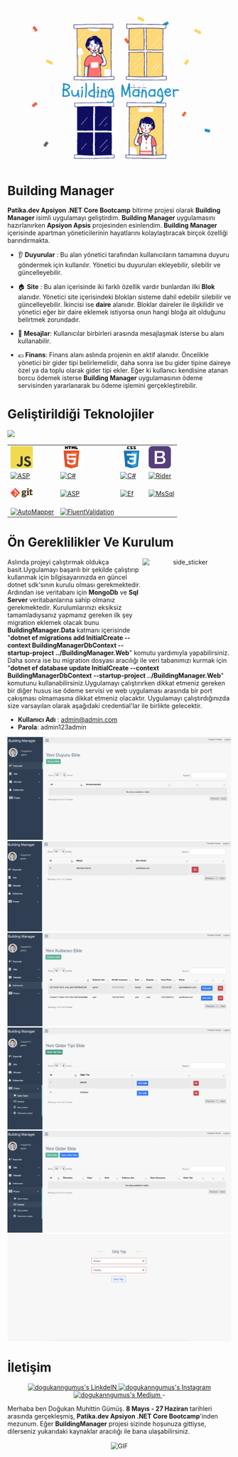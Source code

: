 ![](https://raw.githubusercontent.com/dogukanngumus/BuildingManager/main/Images/Building%20Manager.gif)

<h1>Building Manager</h1>

**Patika.dev Apsiyon .NET Core Bootcamp** bitirme projesi olarak **Building Manager** isimli uygulamayı geliştirdim. **Building Manager** uygulamasını hazırlanırken **Apsiyon Apsis** projesinden esinlendim. **Building Manager** içerisinde apartman yöneticilerinin hayatlarını kolaylaştıracak birçok özelliği barındırmakta.

* :ear: **Duyurular** : Bu alan yönetici tarafından kullanıcıların tamamına duyuru göndermek için kullanılır. Yönetici bu duyuruları ekleyebilir, silebilir ve güncelleyebilir.

* :house: **Site** : Bu alan içerisinde iki farklı özellik vardır bunlardan ilki **Blok** alanıdır. Yönetici site içerisindeki blokları sisteme dahil edebilir silebilir ve güncelleyebilir. İkincisi ise **daire** alanıdır. Bloklar daireler ile ilişkilidir ve yönetici eğer bir daire eklemek istiyorsa onun hangi bloğa ait olduğunu belirtmek zorundadır.

* :love_letter: **Mesajlar**: Kullanıcılar birbirleri arasında mesajlaşmak isterse bu alanı kullanabilir.

* :euro: **Finans**: Finans alanı aslında projenin en aktif alanıdır. Öncelikle yönetici bir gider tipi belirlemelidir, daha sonra ise bu gider tipine daireye özel ya da toplu olarak gider tipi ekler. Eğer ki kullanıcı kendisine atanan borcu ödemek isterse **Building Manager** uygulamasının ödeme servisinden yararlanarak bu ödeme işlemini gerçekleştirebilir. 

 <h1 id="built-with">Geliştirildiği Teknolojiler</h1>

<img src="https://media.giphy.com/media/836HiJc7pgzy8iNXCn/giphy.gif">

<table>
  <tbody>
    <tr>
      <td><a href="#"><img alt="JavaScript" height="50px" src="https://raw.githubusercontent.com/github/explore/80688e429a7d4ef2fca1e82350fe8e3517d3494d/topics/javascript/javascript.png"></a></td>
      <td><a href="#"><img alt="HTML5" title="HTML5" height="50px"                      src="https://raw.githubusercontent.com/github/explore/80688e429a7d4ef2fca1e82350fe8e3517d3494d/topics/html/html.png" /></a></td>
       <td><a href="#"><img alt="CSS3" title="CSS3" height="50px"
                        src="https://raw.githubusercontent.com/github/explore/80688e429a7d4ef2fca1e82350fe8e3517d3494d/topics/css/css.png" /></a>
            </td>
       <td><a href="#"><img alt="Bootstrap" title="Bootstrap" height="50px"
                        src="https://raw.githubusercontent.com/github/explore/80688e429a7d4ef2fca1e82350fe8e3517d3494d/topics/bootstrap/bootstrap.png" /></a>
            </td>
    </tr>
    <tr>
      <td><a href="#"><img alt="ASP" title="ASP" height="50px"
                        src="https://www.vectorlogo.zone/logos/dotnet/dotnet-ar21.svg" /></a>
            </td>
      <td><a href="#"><img alt="C#" title="C#" height="50px"
                        src="https://img.icons8.com/color/48/000000/c-sharp-logo.png" /></a>
            </td>
       <td><a href="#"><img alt="C#" title="C#" height="50px"
                        src="https://www.vectorlogo.zone/logos/mongodb/mongodb-ar21.svg" /></a>
            </td>
      <td><a href="#"><img alt="Rider" title="Rider" height="50px"
                        src="https://resources.jetbrains.com/storage/products/rider/img/meta/rider_logo_300x300.png" /></a>
            </td>
    </tr>
    <tr>
       <td><a href="#"><img alt="Git" title="Git" height="50px"
                        src="https://raw.githubusercontent.com/github/explore/80688e429a7d4ef2fca1e82350fe8e3517d3494d/topics/git/git.png" /></a>
            </td>
      <td><a href="#"><img alt="ASP" title="ASP" height="30px"
                        src="https://img.shields.io/badge/-ASP.NET-5C2D91?style=flat&logo=.net&logoColor=white" /></a>
            </td>
        <td><a href="#"><img alt="Ef" title="Ef" height="30px"
                        src="https://img.shields.io/badge/-EntityFramework-5C2D91?style=flat&logo=.net&logoColor=white" /></a>
            </td>
       <td><a href="#"><img alt="MsSql" title="MsSql" height="30px"
                        src="https://img.shields.io/badge/-Sql%20Server-CC2927?style=flat-square&logo=microsoft-sql-server&logoColor=ffffff" /></a>
            </td>
    </tr>
   <tr>
     </td>
        <td><a href="#"><img alt="AutoMapper" title="AutoMapper" height="30px"
                        src="https://img.shields.io/badge/-AutoMapper-5C2D91?style=flat&logo=.net&logoColor=white" /></a>
            </td>
       <td><a href="#"><img alt="FluentValidation" title="FluentValidation" height="30px"
                        src="https://img.shields.io/badge/-FluentValidation-CC2927?style=flat-square&logo=.net&logoColor=ffffff" /></a>
            </td>
    </tr>
  </tbody>
</table>


<h1> Ön Gereklilikler Ve Kurulum</h1>

<p align="center">
<img align="right" width=200px height=200px alt="side_sticker" src="https://media.giphy.com/media/TEnXkcsHrP4YedChhA/giphy.gif" />
</p>

Aslında projeyi çalıştırmak oldukça basit.Uygulamayı başarılı bir şekilde çalıştırıp kullanmak için bilgisayarınızda en güncel dotnet sdk'sının kurulu olması gerekmektedir. Ardından ise veritabanı için **MongoDb** ve **Sql Server** veritabanlarına sahip olmanız gerekmektedir. Kurulumlarınızı eksiksiz tamamladıysanız yapmanız gereken ilk şey migration eklemek olacak bunu **BuildingManager.Data** katmanı içerisinde "**dotnet ef migrations add InitialCreate --context BuildingManagerDbContext --startup-project ../BuildingManager.Web**" komutu yardımıyla yapabilirsiniz. Daha sonra ise bu migration dosyası aracılığı ile veri tabanımızı kurmak için "**dotnet ef database update InitialCreate --context BuildingManagerDbContext --startup-project ../BuildingManager.Web**" komutunu kullanabilirsiniz.Uygulamayı çalıştırırken dikkat etmeniz gereken bir diğer husus ise ödeme servisi ve web uygulaması arasında bir port çakışması olmamasına dikkat etmeniz olacaktır. Uygulamayı çalıştırdığınızda size varsayılan olarak aşağıdaki credential'lar ile birlikte gelecektir.

* **Kullanıcı Adı** : admin@admin.com
* **Parola**: admin123admin

![](https://raw.githubusercontent.com/dogukanngumus/BuildingManager/main/Images/1.png)
![](https://raw.githubusercontent.com/dogukanngumus/BuildingManager/main/Images/2.png?token=APZFDXBYRIH2RU734WJNN7LA4Z2MI)
![](https://raw.githubusercontent.com/dogukanngumus/BuildingManager/main/Images/3.png?token=APZFDXCWMOQP5BHX4F273Y3A4Z2MS)
![](https://raw.githubusercontent.com/dogukanngumus/BuildingManager/main/Images/4.png?token=APZFDXDXVYDHYGZUWQLAQZDA4Z2M4)
![](https://raw.githubusercontent.com/dogukanngumus/BuildingManager/main/Images/5.png?token=APZFDXHGB4YKGLNT7VHEFETA4Z2NE)
![](https://raw.githubusercontent.com/dogukanngumus/BuildingManager/main/Images/6.png?token=APZFDXEPR2ZNHLBWTLGNLPLA4Z2L2)
<h1 > İletişim</h1>

<p align="center">
</a>
<a href="https://www.linkedin.com/in/dogukanngumus/">
  <img alt="dogukanngumus's LinkdeIN" width="35px" src="https://image.flaticon.com/icons/png/512/174/174857.png" />
</a>
<a href="https://www.instagram.com/dogukngumus/">
  <img alt="dogukanngumus's Instagram" width="35px" src="https://image.flaticon.com/icons/svg/2111/2111421.svg" />
</a>
<a href="https://dogukanngumus.medium.com">
  <img alt="dogukanngumus's Medium" width="35px" src="https://image.flaticon.com/icons/png/512/725/725376.png" />
</a>
-
</p>

Merhaba ben Doğukan Muhittin Gümüş. **8 Mayıs - 27 Haziran** tarihleri arasında gerçekleşmiş, **Patika.dev Apsiyon .NET Core Bootcamp**'inden mezunum. Eğer **BuildingManager** projesi sizinde hoşunuza gittiyse, dilerseniz yukarıdaki kaynaklar aracılığı ile bana ulaşabilirsiniz.

<p align="center">
  <img align="center" alt="GIF" src="https://media1.tenor.com/images/1c6140897565e34a4e98f618e220dc0d/tenor.gif?itemid=9358372" />
</p>


